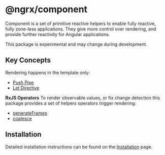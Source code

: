# @ngrx/component

Component is a set of primitive reactive helpers to enable fully reactive, fully zone-less applications. They give more control over rendering, and provide further reactivity for Angular applications.

<div class="alert is-critical">

This package is experimental and may change during development.

</div>

## Key Concepts

Rendering happens in the template only:
  - [Push Pipe](guide/component/push)
  - [Let Directive](guide/component/let)

**RxJS Operators**
To render observable values, or fix change detection this package provides a set of helpers operators trigger rendering:
  - [generateFrames](guide/component/rxjs/generateFrames)
  - [coalesce](guide/component/rxjs/operators/coalesce)

## Installation

Detailed installation instructions can be found on the [Installation](guide/component/install) page.
